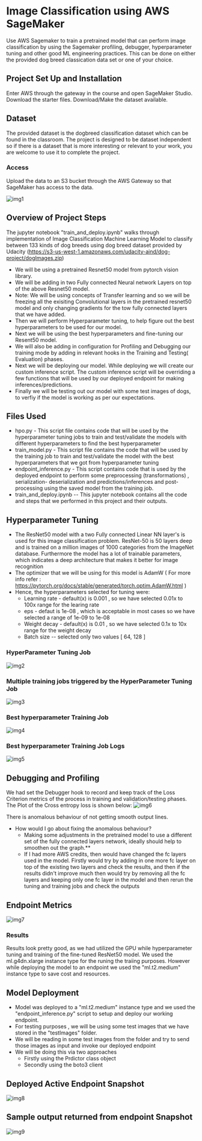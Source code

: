 # Image Classification using AWS SageMaker

Use AWS Sagemaker to train a pretrained model that can perform image classification by using the Sagemaker profiling, debugger, hyperparameter tuning and other good ML engineering practices. This can be done on either the provided dog breed classication data set or one of your choice.

## Project Set Up and Installation
Enter AWS through the gateway in the course and open SageMaker Studio. 
Download the starter files.
Download/Make the dataset available. 

## Dataset
The provided dataset is the dogbreed classification dataset which can be found in the classroom.
The project is designed to be dataset independent so if there is a dataset that is more interesting or relevant to your work, you are welcome to use it to complete the project.

### Access
Upload the data to an S3 bucket through the AWS Gateway so that SageMaker has access to the data. 

![img1](https://github.com/kanchitank/Image_Classification_using_AWS_SageMaker/blob/main/snapshots/1.png)

## Overview of Project Steps

The jupyter notebook "train_and_deploy.ipynb" walks through implementation of Image Classification Machine Learning Model to classify between 133 kinds of dog breeds using dog breed dataset provided by Udacity (https://s3-us-west-1.amazonaws.com/udacity-aind/dog-project/dogImages.zip)

- We will be using a pretrained Resnet50 model from pytorch vision library.
- We will be adding in two Fully connected Neural network Layers on top of the above Resnet50 model.
- Note: We will be using concepts of Transfer learning and so we will be freezing all the exisiting Convolutional layers in the pretrained resnet50 model and only changing gradients for the tow fully connected layers that we have added.
- Then we will perform Hyperparameter tuning, to help figure out the best hyperparameters to be used for our model.
- Next we will be using the best hyperparameters and fine-tuning our Resent50 model.
- We will also be adding in configuration for Profiling and Debugging our training mode by adding in relevant hooks in the Training and Testing( Evaluation) phases.
- Next we will be deploying our model. While deploying we will create our custom inference script. The custom inference script will be overriding a few functions that will be used by our deployed endpoint for making inferences/predictions.
- Finally we will be testing out our model with some test images of dogs, to verfiy if the model is working as per our expectations.

## Files Used

- hpo.py - This script file contains code that will be used by the hyperparameter tuning jobs to train and test/validate the models with different hyperparameters to find the best hyperparameter
- train_model.py - This script file contains the code that will be used by the training job to train and test/validate the model with the best hyperparameters that we got from hyperparameter tuning
- endpoint_inference.py - This script contains code that is used by the deployed endpoint to perform some preprocessing (transformations) , serialization- deserialization and predictions/inferences and post-processing using the saved model from the training job.
- train_and_deploy.ipynb -- This jupyter notebook contains all the code and steps that we performed in this project and their outputs.

## Hyperparameter Tuning

- The ResNet50 model with a two Fully connected Linear NN layer's is used for this image classification problem. ResNet-50 is 50 layers deep and is trained on a million images of 1000 categories from the ImageNet database. Furthermore the model has a lot of trainable parameters, which indicates a deep architecture that makes it better for image recognition
- The optimizer that we will be using for this model is AdamW ( For more info refer : https://pytorch.org/docs/stable/generated/torch.optim.AdamW.html )
- Hence, the hyperparameters selected for tuning were:
  - Learning rate - default(x) is 0.001 , so we have selected 0.01x to 100x range for the learing rate
  - eps - defaut is 1e-08 , which is acceptable in most cases so we have selected a range of 1e-09 to 1e-08
  - Weight decay - default(x) is 0.01 , so we have selected 0.1x to 10x range for the weight decay
  - Batch size -- selected only two values [ 64, 128 ]

### HyperParameter Tuning Job
![img2](https://github.com/kanchitank/Image_Classification_using_AWS_SageMaker/blob/main/snapshots/2.png)

### Multiple training jobs triggered by the HyperParameter Tuning Job
![img3](https://github.com/kanchitank/Image_Classification_using_AWS_SageMaker/blob/main/snapshots/3.png)

### Best hyperparameter Training Job
![img4](https://github.com/kanchitank/Image_Classification_using_AWS_SageMaker/blob/main/snapshots/4.png)

### Best hyperparameter Training Job Logs
![img5](https://github.com/kanchitank/Image_Classification_using_AWS_SageMaker/blob/main/snapshots/5.png)

## Debugging and Profiling
We had set the Debugger hook to record and keep track of the Loss Criterion metrics of the process in training and validation/testing phases. The Plot of the Cross entropy loss is shown below:
![img6](https://github.com/kanchitank/Image_Classification_using_AWS_SageMaker/blob/main/snapshots/7.png)

There is anomalous behaviour of not getting smooth output lines.

- How would I go about fixing the anomalous behaviour?
  - Making some adjustments in the pretrained model to use a different set of the fully connected layers network, ideally should help to smoothen out the graph.**
  - If I had more AWS credits, then would have changed the fc layers used in the model. Firstly would try by adding in one more fc layer on top of the existing two layers and check the results, and then if the results didn't improve much then would try by removing all the fc layers and keeping only one fc layer in the model and then rerun the tuning and training jobs and check the outputs

## Endpoint Metrics
![img7](https://github.com/kanchitank/Image_Classification_using_AWS_SageMaker/blob/main/snapshots/8.png)

### Results
Results look pretty good, as we had utilized the GPU while hyperparameter tuning and training of the fine-tuned ResNet50 model. We used the ml.g4dn.xlarge instance type for the runing the traiing purposes. However while deploying the model to an endpoint we used the "ml.t2.medium" instance type to save cost and resources.

## Model Deployment
- Model was deployed to a "ml.t2.medium" instance type and we used the "endpoint_inference.py" script to setup and deploy our working endpoint.
- For testing purposes , we will be using some test images that we have stored in the "testImages" folder.
- We will be reading in some test images from the folder and try to send those images as input and invoke our deployed endpoint
- We will be doing this via two approaches
  - Firstly using the Prdictor class object
  - Secondly using the boto3 client

## Deployed Active Endpoint Snapshot
![img8](https://github.com/kanchitank/Image_Classification_using_AWS_SageMaker/blob/main/snapshots/9.png)

## Sample output returned from endpoint Snapshot
![img9](https://github.com/kanchitank/Image_Classification_using_AWS_SageMaker/blob/main/snapshots/10.png)
